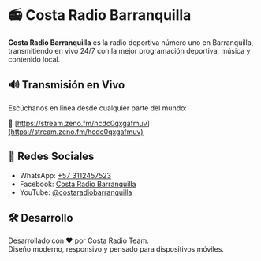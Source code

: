 # 📻 Costa Radio Barranquilla

**Costa Radio Barranquilla** es la radio deportiva número uno en Barranquilla, transmitiendo en vivo 24/7 con la mejor programación deportiva, música y contenido local.

## 🔊 Transmisión en Vivo

Escúchanos en línea desde cualquier parte del mundo:

🔗 [https://stream.zeno.fm/hcdc0qxgafmuv](https://stream.zeno.fm/hcdc0qxgafmuv)

## 📱 Redes Sociales

- WhatsApp: [+57 3112457523](https://wa.me/573112457523)
- Facebook: [Costa Radio Barranquilla](https://www.facebook.com/profile.php?id=61560653450154)
- YouTube: [@costaradiobarranquilla](https://www.youtube.com/@costaradiobarranquilla)



## 🛠 Desarrollo

Desarrollado con ❤️ por Costa Radio Team.  
Diseño moderno, responsivo y pensado para dispositivos móviles.
